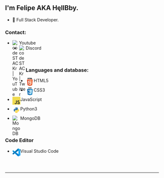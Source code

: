 ## I'm Felipe AKA HęllBby.

- 🌱 Full Stack Developer.

### Contact:

- Youtube [<img align="left" alt="codeSTACKr | YouTube" width="22px" src="https://cdn.jsdelivr.net/npm/simple-icons@v3/icons/youtube.svg" />][youtube]
- Discord [<img align="left" alt="codeSTACKr | Twitter" width="22px" src="https://cdn.jsdelivr.net/npm/simple-icons@v3/icons/discord.svg" />][discord]

<br />

### Languages and database:

- HTML5 <img align="left" alt="HTML5" width="26px" src="https://raw.githubusercontent.com/github/explore/78df643247d429f6cc873026c0622819ad797942/topics/html/html.png" />

- CSS3 <img align="left" alt="CSS3" width="26px" src="https://raw.githubusercontent.com/github/explore/78df643247d429f6cc873026c0622819ad797942/topics/css/css.png" />

- JavaScript <img align="left" alt="JavaScript" width="26px" src="https://raw.githubusercontent.com/github/explore/78df643247d429f6cc873026c0622819ad797942/topics/javascript/javascript.png" />

- Python3 <img align="left" alt="Python" width="26px" src="https://raw.githubusercontent.com/github/explore/78df643247d429f6cc873026c0622819ad797942/topics/python/python.png" />

- MongoDB <img align="left" alt="MongoDB" width="26px" src="https://colmenaenlanube.es/wp-content/uploads/2021/04/mongodb-compass.png" />

<br />

### Code Editor

- Visual Studio Code <img align="left" alt="Visual Studio Code" width="26px" src="https://raw.githubusercontent.com/github/explore/80688e429a7d4ef2fca1e82350fe8e3517d3494d/topics/visual-studio-code/visual-studio-code.png" />

<br />
<br />

---

[discord]: https://discord.gg/demonicsquad
[youtube]: https://www.youtube.com/channel/UC9gUUcO0pGUTCnZrieBfqaw
